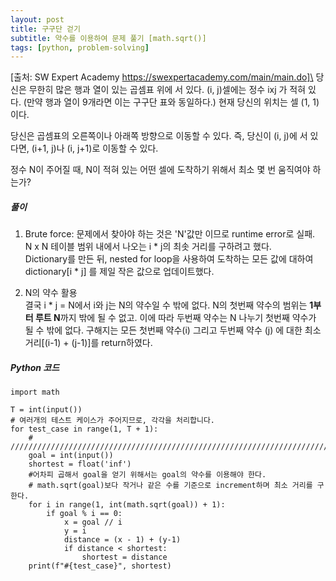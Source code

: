 ```yaml
---
layout: post
title: 구구단 걷기
subtitle: 약수를 이용하여 문제 풀기 [math.sqrt()]
tags: [python, problem-solving]
---
```

[출처: SW Expert Academy https://swexpertacademy.com/main/main.do]\
당신은 무한히 많은 행과 열이 있는 곱셈표 위에 서 있다. (i, j)셀에는 정수 ixj 가 적혀 있다. \(만약 행과 열이 9개라면 이는 구구단 표와 동일하다.) 현재 당신의 위치는 셀 (1, 1) 이다.

당신은 곱셈표의 오른쪽이나 아래쪽 방향으로 이동할 수 있다. 즉, 당신이 (i, j)에 서 있다면, (i+1, j)나 (i, j+1)로 이동할 수 있다.

정수 N이 주어질 때, N이 적혀 있는 어떤 셀에 도착하기 위해서 최소 몇 번 움직여야 하는가?

##### 풀이

1. Brute force: 문제에서 찾아야 하는 것은 'N'값만 이므로 runtime error로 실패. \
N x N 테이블 범위 내에서 나오는 i * j의 최솟 거리를 구하려고 했다.\
Dictionary를 만든 뒤, nested for loop을 사용하여 도착하는 모든 값에 대하여 dictionary[i * j] 를 제일 작은 값으로 업데이트했다. 

2. N의 약수 활용 \
결국 i * j = N에서 i와 j는 N의 약수일 수 밖에 없다. N의 첫번째 약수의 범위는 **1부터 루트 N**까지 밖에 될 수 없고. 이에 따라 두번째 약수는 N 나누기 첫번째 약수가 될 수 밖에 없다.
구해지는 모든 첫번째 약수(i) 그리고 두번째 약수 (j) 에 대한 최소 거리[(i-1) + (j-1)]를 return하였다.


##### Python 코드

```
import math
 
T = int(input())
# 여러개의 테스트 케이스가 주어지므로, 각각을 처리합니다.
for test_case in range(1, T + 1):
    # ///////////////////////////////////////////////////////////////////////////////////
    goal = int(input())
    shortest = float('inf')
    #어차피 곱해서 goal을 얻기 위해서는 goal의 약수를 이용해야 한다.
    # math.sqrt(goal)보다 작거나 같은 수를 기준으로 increment하며 최소 거리를 구한다.
    for i in range(1, int(math.sqrt(goal)) + 1):
        if goal % i == 0:
            x = goal // i
            y = i
            distance = (x - 1) + (y-1)
            if distance < shortest:
                shortest = distance
    print(f"#{test_case}", shortest)
```